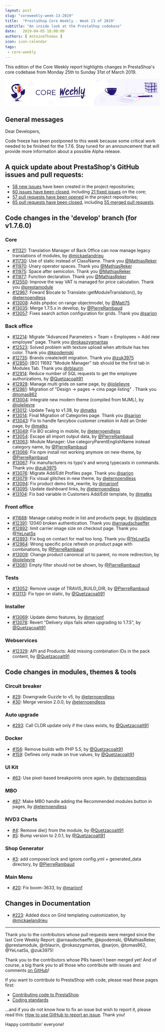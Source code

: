```yaml
---
layout: post
slug: "coreweekly-week-13-2019"
title:  "PrestaShop Core Weekly - Week 13 of 2019"
subtitle: "An inside look at the PrestaShop codebase"
date:   2019-04-05 18:00:00
authors: [ AntoineThomas ]
icon: icon-calendar
tags:
 - core-weekly
---
```


This edition of the Core Weekly report highlights changes in PrestaShop's core codebase from Monday 25th to Sunday 31st of March 2019.

![Core Weekly banner](/assets/images/2018/12/banner-core-weekly.jpg)


## General messages

Dear Developers,

Code freeze has been postponed to this week because some critical work needed to be finished for the 1.7.6. Stay tuned for an announcement that will provide more information about a possible Alpha release.


## A quick update about PrestaShop's GitHub issues and pull requests:

- [58 new issues](https://github.com/search?q=org%3APrestaShop+is%3Apublic++-repo%3Aprestashop%2Fprestashop.github.io++is%3Aissue+created%3A2019-03-25..2019-03-31) have been created in the project repositories;
- [60 issues have been closed](https://github.com/search?q=org%3APrestaShop+is%3Apublic++-repo%3Aprestashop%2Fprestashop.github.io++is%3Aissue+closed%3A2019-03-25..2019-03-31), including [21 fixed issues](https://github.com/search?q=org%3APrestaShop+is%3Apublic++-repo%3Aprestashop%2Fprestashop.github.io++is%3Aissue+label%3Afixed+closed%3A2019-03-25..2019-03-31) on the core;
- [57 pull requests have been opened](https://github.com/search?q=org%3APrestaShop+is%3Apublic++-repo%3Aprestashop%2Fprestashop.github.io++is%3Apr+created%3A2019-03-25..2019-03-31) in the project repositories;
- [65 pull requests have been closed](https://github.com/search?q=org%3APrestaShop+is%3Apublic++-repo%3Aprestashop%2Fprestashop.github.io++is%3Apr+closed%3A2019-03-25..2019-03-31), including [55 merged pull requests](https://github.com/search?q=org%3APrestaShop+is%3Apublic++-repo%3Aprestashop%2Fprestashop.github.io++is%3Apr+merged%3A2019-03-25..2019-03-31).


## Code changes in the 'develop' branch (for v1.7.6.0)

### Core

* [#11321](https://github.com/PrestaShop/PrestaShop/pull/11321): Translation Manager of Back Office can now manage legacy translations of modules, by [@mickaelandrieu](https://github.com/mickaelandrieu)
* [#11730](https://github.com/PrestaShop/PrestaShop/pull/11730): Use of static instead of ClassName. Thank you [@MathiasReker](https://github.com/MathiasReker)
* [#11970](https://github.com/PrestaShop/PrestaShop/pull/11970): Unary operator spaces. Thank you [@MathiasReker](https://github.com/MathiasReker)
* [#11975](https://github.com/PrestaShop/PrestaShop/pull/11975): Space after semicolon. Thank you [@MathiasReker](https://github.com/MathiasReker)
* [#11977](https://github.com/PrestaShop/PrestaShop/pull/11977): Function declaration. Thank you [@MathiasReker](https://github.com/MathiasReker)
* [#12550](https://github.com/PrestaShop/PrestaShop/pull/12550): Improve the way VAT is managed for price calculation. Thank you [@prestamodule](https://github.com/prestamodule)
* [#12967](https://github.com/PrestaShop/PrestaShop/pull/12967): Foward $locale to Translate::getModuleTranslation(), by [@eternoendless](https://github.com/eternoendless)
* [#13008](https://github.com/PrestaShop/PrestaShop/pull/13008): Adds phpdoc on range objectmodel, by [@Matt75](https://github.com/Matt75)
* [#13035](https://github.com/PrestaShop/PrestaShop/pull/13035): Merge 1.7.5.x in develop, by [@PierreRambaud](https://github.com/PierreRambaud)
* [#13057](https://github.com/PrestaShop/PrestaShop/pull/13057): Fixes search action configuration for grids. Thank you [@sarjon](https://github.com/sarjon)


### Back office

* [#12214](https://github.com/PrestaShop/PrestaShop/pull/12214): Migrate "Advanced Parameters > Team > Employees > Add new employee" page. Thank you [@rokaszygmantas](https://github.com/rokaszygmantas)
* [#12523](https://github.com/PrestaShop/PrestaShop/pull/12523): Solved problem with texture upload when attribute has hex color. Thank you [@kpodemski](https://github.com/kpodemski)
* [#12735](https://github.com/PrestaShop/PrestaShop/pull/12735): Brands create/edit migration. Thank you [@zuk3975](https://github.com/zuk3975)
* [#12850](https://github.com/PrestaShop/PrestaShop/pull/12850): [BO] 11692 "Module Manager" tab should be the first tab in Modules Tab. Thank you [@rblaurin](https://github.com/rblaurin)
* [#12914](https://github.com/PrestaShop/PrestaShop/pull/12914): Reduce number of SQL requests to get the employee authorizations, by [@Quetzacoalt91](https://github.com/Quetzacoalt91)
* [#12928](https://github.com/PrestaShop/PrestaShop/pull/12928): Manage multi grids on same page, by [@jolelievre](https://github.com/jolelievre)
* [#12981](https://github.com/PrestaShop/PrestaShop/pull/12981): Migration of  "Design -> pages -> cms page listing" . Thank you [@tomas862](https://github.com/tomas862)
* [#13004](https://github.com/PrestaShop/PrestaShop/pull/13004): Integrate new modern theme (compiled from MJML), by [@jolelievre](https://github.com/jolelievre)
* [#13012](https://github.com/PrestaShop/PrestaShop/pull/13012): Update Twig to v1.38, by [@matks](https://github.com/matks)
* [#13014](https://github.com/PrestaShop/PrestaShop/pull/13014): Final Migration of Categories page. Thank you [@sarjon](https://github.com/sarjon)
* [#13043](https://github.com/PrestaShop/PrestaShop/pull/13043): Fix to handle fancybox customer creation in Add an Order page, by [@matks](https://github.com/matks)
* [#13049](https://github.com/PrestaShop/PrestaShop/pull/13049): Fix BO scaling in mobile, by [@eternoendless](https://github.com/eternoendless)
* [#13054](https://github.com/PrestaShop/PrestaShop/pull/13054): Escape all import output data, by [@PierreRambaud](https://github.com/PierreRambaud)
* [#13063](https://github.com/PrestaShop/PrestaShop/pull/13063): Module Manager: Use categoryParentEnglishName instead category name, by [@PierreRambaud](https://github.com/PierreRambaud)
* [#13066](https://github.com/PrestaShop/PrestaShop/pull/13066): Fix npm install not working anymore on new-theme, by [@PierreRambaud](https://github.com/PierreRambaud)
* [#13067](https://github.com/PrestaShop/PrestaShop/pull/13067): Fix manufacturers ns typo's and wrong typecasts in commands. Thank you [@zuk3975](https://github.com/zuk3975)
* [#13076](https://github.com/PrestaShop/PrestaShop/pull/13076): Migrate Add/Edit Profiles page. Thank you [@sarjon](https://github.com/sarjon)
* [#13079](https://github.com/PrestaShop/PrestaShop/pull/13079): Fix visual glitches in new theme, by [@eternoendless](https://github.com/eternoendless)
* [#13094](https://github.com/PrestaShop/PrestaShop/pull/13094): Fix product demo link_rewrite, by [@marionf](https://github.com/marionf)
* [#13095](https://github.com/PrestaShop/PrestaShop/pull/13095): Update dashboard links, by [@eternoendless](https://github.com/eternoendless)
* [#13104](https://github.com/PrestaShop/PrestaShop/pull/13104): Fix bad variable in Customers Add/Edit template, by [@matks](https://github.com/matks)


### Front office

* [#11688](https://github.com/PrestaShop/PrestaShop/pull/11688): Manage catalog mode in list and products page, by [@jolelievre](https://github.com/jolelievre)
* [#12391](https://github.com/PrestaShop/PrestaShop/pull/12391): 12040 broken authentication. Thank you [@arnaudschaeffer](https://github.com/arnaudschaeffer)
* [#12892](https://github.com/PrestaShop/PrestaShop/pull/12892): limit carrier image size on checkout page. Thank you [@YeLnatSs](https://github.com/YeLnatSs)
* [#12893](https://github.com/PrestaShop/PrestaShop/pull/12893): Fix bug on contact for mail too long. Thank you [@YeLnatSs](https://github.com/YeLnatSs)
* [#12964](https://github.com/PrestaShop/PrestaShop/pull/12964): Wrong specific price refresh on product page with combinations, by [@PierreRambaud](https://github.com/PierreRambaud)
* [#13009](https://github.com/PrestaShop/PrestaShop/pull/13009): Change product canonical url to parent, no more redirection, by [@jolelievre](https://github.com/jolelievre)
* [#13081](https://github.com/PrestaShop/PrestaShop/pull/13081): Empty filter should not be shown, by [@PierreRambaud](https://github.com/PierreRambaud)


### Tests

* [#13052](https://github.com/PrestaShop/PrestaShop/pull/13052): Remove usage of TRAVIS_BUILD_DIR, by [@PierreRambaud](https://github.com/PierreRambaud)
* [#13113](https://github.com/PrestaShop/PrestaShop/pull/13113): Fix typo on static, by [@Quetzacoalt91](https://github.com/Quetzacoalt91)


### Installer

* [#13069](https://github.com/PrestaShop/PrestaShop/pull/13069): Update demo features, by [@marionf](https://github.com/marionf)
* [#13078](https://github.com/PrestaShop/PrestaShop/pull/13078): Revert "Delivery slips fails when upgrading to 1.7.5", by [@Quetzacoalt91](https://github.com/Quetzacoalt91)


### Webservices

* [#12329](https://github.com/PrestaShop/PrestaShop/pull/12329): API and Products: Add missing combination IDs in the pack content, by [@Quetzacoalt91](https://github.com/Quetzacoalt91)



## Code changes in modules, themes & tools

### Circuit breaker

* [#29](https://github.com/PrestaShop/circuit-breaker/pull/29): Downgrade Guzzle to v5, by [@eternoendless](https://github.com/eternoendless)
* [#30](https://github.com/PrestaShop/circuit-breaker/pull/30): Merge version 2.0.0, by [@eternoendless](https://github.com/eternoendless)


### Auto upgrade

* [#293](https://github.com/PrestaShop/autoupgrade/pull/293): Call CLDR update only if the class exists, by [@Quetzacoalt91](https://github.com/Quetzacoalt91)


### Docker

* [#156](https://github.com/PrestaShop/docker/pull/156): Remove builds with PHP 5.5, by [@Quetzacoalt91](https://github.com/Quetzacoalt91)
* [#159](https://github.com/PrestaShop/docker/pull/159): Defines only made on true values, by [@Quetzacoalt91](https://github.com/Quetzacoalt91)


### UI Kit

* [#63](https://github.com/PrestaShop/prestashop-ui-kit/pull/63): Use pixel-based breakpoints once again, by [@eternoendless](https://github.com/eternoendless)


### MBO

* [#87](https://github.com/PrestaShop/ps_mbo/pull/87): Make MBO handle adding the Recommended modules button in pages, by [@eternoendless](https://github.com/eternoendless)


### NVD3 Charts

* [#4](https://github.com/PrestaShop/graphnvd3/pull/4): Remove die() from the module, by [@Quetzacoalt91](https://github.com/Quetzacoalt91)
* [#5](https://github.com/PrestaShop/graphnvd3/pull/5): Bump version to 2.0.1, by [@Quetzacoalt91](https://github.com/Quetzacoalt91)


### Shop Generator

* [#3](https://github.com/PrestaShop/prestashop-shop-creator/pull/3): add composer.lock and ignore config.yml + generated_data directory, by [@PierreRambaud](https://github.com/PierreRambaud)


### Main Menu

* [#20](https://github.com/PrestaShop/ps_mainmenu/pull/20): Fix boom-3633, by [@marionf](https://github.com/marionf)


## Changes in Documentation

* [#223](https://github.com/PrestaShop/docs/pull/223): Added docs on Grid templating customization, by [@mickaelandrieu](https://github.com/mickaelandrieu)


<hr />

Thank you to the contributors whose pull requests were merged since the last Core Weekly Report: @arnaudschaeffe, @kpodemski, @MathiasReker, @prestamodule, @rblaurin, @rokaszygmantas, @sarjon, @tomas862, @YeLnatSs, @zuk3975!

Thank you to the contributors whose PRs haven't been merged yet! And of course, a big thank you to all those who contribute with issues and comments [on GitHub](https://github.com/PrestaShop/PrestaShop)!

If you want to contribute to PrestaShop with code, please read these pages first:

 * [Contributing code to PrestaShop](https://devdocs.prestashop.com/1.7/contribute/contribution-guidelines/)
 * [Coding standards](https://devdocs.prestashop.com/1.7/development/coding-standards/)

...and if you do not know how to fix an issue but wish to report it, please read this: [How to use GitHub to report an issue](https://devdocs.prestashop.com/1.7/contribute/contribute-reporting-issues/). Thank you!

Happy contributin' everyone!
